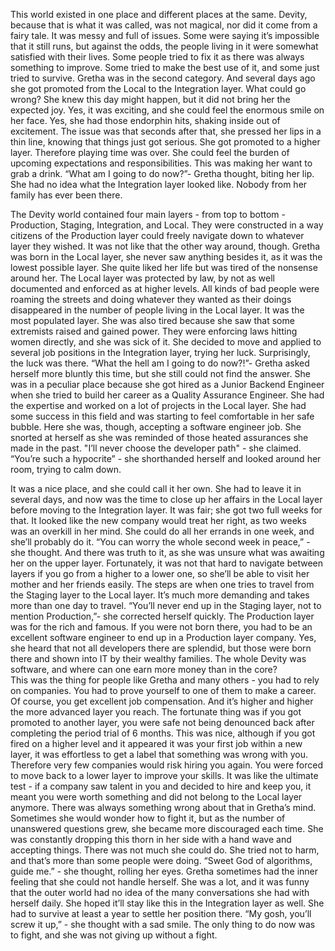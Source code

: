 
This world existed in one place and different places at the same. Devity, because that is what it was called, was not magical, nor did it come from a fairy tale. It was messy and full of issues. Some were saying it’s impossible that it still runs, but against the odds, the people living in it were somewhat satisfied with their lives. 
Some people tried to fix it as there was always something to improve. Some tried to make the best use of it, and some just tried to survive. Gretha was in the second category. And several days ago she got promoted from the Local to the Integration layer. What could go wrong?
She knew this day might happen, but it did not bring her the expected joy. Yes, it was exciting, and she could feel the enormous smile on her face. Yes, she had those endorphin hits, shaking inside out of excitement. The issue was that seconds after that, she pressed her lips in a thin line, knowing that things just got serious. She got promoted to a higher layer. Therefore playing time was over. She could feel the burden of upcoming expectations and responsibilities. This was making her want to grab a drink.
“What am I going to do now?”- Gretha thought, biting her lip. She had no idea what the Integration layer looked like. Nobody from her family has ever been there. 

The Devity world contained four main layers - from top to bottom - Production, Staging, Integration, and Local.  They were constructed in a way citizens of the Production layer could freely navigate down to whatever layer they wished. It was not like that the other way around, though. Gretha was born in the Local layer, she never saw anything besides it, as it was the lowest possible layer. She quite liked her life but was tired of the nonsense around her. The Local layer was protected by law, by not as well documented and enforced as at higher levels. All kinds of bad people  were roaming the streets and doing whatever they wanted as their doings disappeared in the number of people living in the Local layer. It was the most populated layer. 
She was also tired because she saw that some extremists raised and gained power. They were enforcing laws hitting women directly, and she was sick of it. She decided to move and applied to several job positions in the Integration layer, trying her luck. Surprisingly, the luck was there.
“What the hell am I going to do now?!”- Gretha asked herself more bluntly this time, but she still could not find the answer. She was in a peculiar place because she got hired as a Junior Backend Engineer when she tried to build her career as a Quality Assurance Engineer. She had the expertise and worked on a lot of projects in the Local layer. She had some success in this field and was starting to feel comfortable in her safe bubble. Here she was, though, accepting a software engineer job. She snorted at herself as she was reminded of those heated assurances she made in the past. "I’ll never choose the developer path" - she claimed. “You’re such a hypocrite” - she shorthanded herself and looked around her room, trying to calm down. 

It was a nice place, and she could call it her own. She had to leave it in several days, and now was the time to close up her affairs in the Local layer before moving to the Integration layer. It was fair; she got two full weeks for that. It looked like the new company would treat her right, as two weeks was an overkill in her mind. She could do all her errands in one week, and she’ll probably do it. “You can worry the whole second week in peace,” - she thought. And there was truth to it, as she was unsure what was awaiting her on the upper layer. 
Fortunately, it was not that hard to navigate between layers if you go from a higher to a lower one, so she’ll be able to visit her mother and her friends easily. The steps are when one tries to travel from the Staging layer to the Local layer. It’s much more demanding and takes more than one day to travel. “You’ll never end up in the Staging layer, not to mention Production,”- she corrected herself quickly. The Production layer was for the rich and famous. If you were not born there, you had to be an excellent software engineer to end up in a Production layer company. Yes, she heard that not all developers there are splendid, but those were born there and shown into IT by their wealthy families. The whole Devity was software, and where can one earn more money than in the core?  
This was the thing for people like Gretha and many others - you had to rely on companies. You had to prove yourself to one of them to make a career. Of course, you get excellent job compensation. And it’s higher and higher the more advanced layer you reach. The fortunate thing was if you got promoted to another layer, you were safe not being denounced back after completing the period trial of 6 months. This was nice, although if you got fired on a higher level and it appeared it was your first job within a new layer, it was effortless to get a label that something was wrong with you. Therefore very few companies would risk hiring you again. You were forced to move back to a lower layer to improve your skills. It was like the ultimate test - if a company saw talent in you and decided to hire and keep you, it meant you were worth something and did not belong to the Local layer anymore. There was always something wrong about that in Gretha’s mind. Sometimes she would wonder how to fight it, but as the number of unanswered questions grew, she became more discouraged each time. She was constantly dropping this thorn in her side with a hand wave and accepting things. There was not much she could do. She tried not to harm, and that’s more than some people were doing. 
“Sweet God of algorithms, guide me.” - she thought, rolling her eyes. Gretha sometimes had the inner feeling that she could not handle herself. She was a lot, and it was funny that the outer world had no idea of the many conversations she had with herself daily. She hoped it’ll stay like this in the Integration layer as well. She had to survive at least a year to settle her position there. “My gosh, you’ll screw it up,” - she thought with a sad smile. The only thing to do now was to fight, and she was not giving up without a fight.

